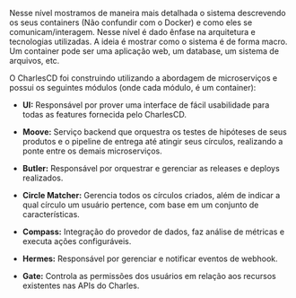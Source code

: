 Nesse nível mostramos de maneira mais detalhada o sistema descrevendo os seus containers (Não confundir com o Docker) e como eles se comunicam/interagem. Nesse nível é dado ênfase na arquitetura e tecnologias utilizadas. A ideia é mostrar como o sistema é de forma macro. Um container pode ser uma aplicação web, um database, um sistema de arquivos, etc.

O CharlesCD foi construindo utilizando a abordagem de microserviços e possui os seguintes módulos (onde cada módulo, é um container):

- **UI:**  Responsável por prover uma interface de fácil usabilidade para todas as features fornecida pelo CharlesCD.

- **Moove:**  Serviço backend que orquestra os testes de hipóteses de seus produtos e o pipeline de entrega até atingir seus círculos, realizando a ponte entre os demais microserviços.

- **Butler:**  Responsável por orquestrar e gerenciar as releases e deploys realizados.

- **Circle Matcher:** Gerencia todos os círculos criados, além de indicar a qual círculo um usuário pertence, com base em um conjunto de características.

- **Compass:** Integração do provedor de dados, faz análise de métricas e executa ações configuráveis.

- **Hermes:**  Responsável por gerenciar e notificar eventos de webhook.

- **Gate:** Controla as permissões dos usuários em relação aos recursos existentes nas APIs do Charles.